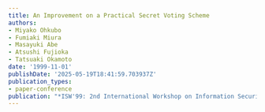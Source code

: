 ```yaml
---
title: An Improvement on a Practical Secret Voting Scheme
authors:
- Miyako Ohkubo
- Fumiaki Miura
- Masayuki Abe
- Atsushi Fujioka
- Tatsuaki Okamoto
date: '1999-11-01'
publishDate: '2025-05-19T18:41:59.703937Z'
publication_types:
- paper-conference
publication: "*ISW'99: 2nd International Workshop on Information Security*"
---
```

